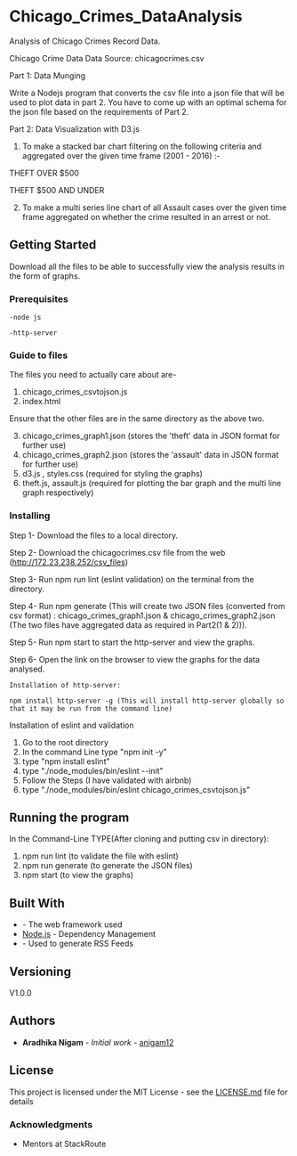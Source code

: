 # Chicago_Crimes_DataAnalysis
Analysis of Chicago Crimes Record Data.

Chicago Crime Data
Data Source: chicagocrimes.csv

Part 1: Data Munging


Write a Nodejs program that converts the csv file into a json file that will be used to plot data in part 2. You have to come up with an optimal schema for the json file based on the requirements of Part 2.


Part 2: Data Visualization with D3.js


1. To make a stacked bar chart filtering on the following criteria and aggregated over the given time frame (2001 - 2016) :-

THEFT OVER $500

THEFT $500 AND UNDER


2. To make a multi series line chart of all Assault cases over the given time frame aggregated    on whether the crime resulted in an arrest or not.

## Getting Started

Download all the files to be able to successfully view the analysis results in the form of graphs.


### Prerequisites

```
-node js 

-http-server 
```
### Guide to files

The files you need to actually care about are-

1. chicago_crimes_csvtojson.js
2. index.html

Ensure that the other files are in the same directory as the above two.

3. chicago_crimes_graph1.json (stores the 'theft' data in JSON format for further use)
4. chicago_crimes_graph2.json (stores the 'assault' data in JSON format for further use)
5. d3.js , styles.css (required for styling the graphs)
6. theft.js, assault.js (required for plotting the bar graph and the multi line graph respectively)

### Installing

Step 1- Download the files to a local directory.

Step 2- Download the chicagocrimes.csv file from the web (http://172.23.238.252/csv_files)

Step 3- Run npm run lint (eslint validation) on the terminal from the directory.

Step 4- Run npm generate (This will create two JSON files (converted from csv format) : chicago_crimes_graph1.json & chicago_crimes_graph2.json (The two files have aggregated data as required in Part2(1 & 2))).

Step 5- Run npm start to start the http-server and view the graphs.

Step 6- Open the link on the browser to view the graphs for the data analysed.

```
Installation of http-server:

npm install http-server -g (This will install http-server globally so that it may be run from the command line)

```
Installation of eslint and validation

1. Go to the root directory
2. In the command Line type "npm init -y"
3. type "npm install eslint"
4. type "./node_modules/bin/eslint --init"
5. Follow the Steps (I have validated with airbnb)
6. type "./node_modules/bin/eslint chicago_crimes_csvtojson.js"

## Running the program

In the Command-Line TYPE(After cloning and putting csv in directory):

1. npm run lint (to validate the file with eslint)
2. npm run generate (to generate the JSON files)
3. npm start (to view the graphs)


## Built With

* []() - The web framework used
* [Node.js](https://nodejs.org/en/) - Dependency Management
* []() - Used to generate RSS Feeds



## Versioning

V1.0.0 

## Authors

* **Aradhika Nigam** - *Initial work* - [anigam12](https://github.com/anigam12)


## License

This project is licensed under the MIT License - see the [LICENSE.md](LICENSE.md) file for details

### Acknowledgments

* Mentors at StackRoute

